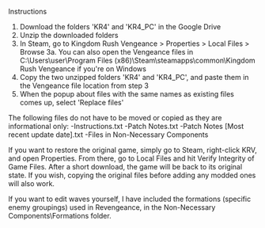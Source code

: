 Instructions

1. Download the folders 'KR4' and 'KR4_PC' in the Google Drive
2. Unzip the downloaded folders
3. In Steam, go to Kingdom Rush Vengeance > Properties > Local Files > Browse
	3a. You can also open the Vengeance files in C:\Users\user\Program Files (x86)\Steam\steamapps\common\Kingdom Rush Vengeance if you're on Windows
4. Copy the two unzipped folders 'KR4' and 'KR4_PC', and paste them in the Vengeance file location from step 3
5. When the popup about files with the same names as existing files comes up, select 'Replace files'

The following files do not have to be moved or copied as they are informational only:
-Instructions.txt
-Patch Notes.txt
-Patch Notes [Most recent update date].txt
-Files in Non-Necessary Components

If you want to restore the original game, simply go to Steam, right-click KRV, and open Properties. From there, go to Local Files and hit Verify Integrity of Game Files. After a short download, the game will be back to its original state.
If you wish, copying the original files before adding any modded ones will also work.

If you want to edit waves yourself, I have included the formations (specific enemy groupings) used in Revengeance, in the Non-Necessary Components\Formations folder.
